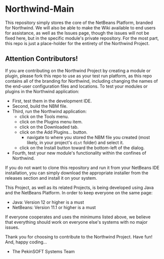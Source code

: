 # Northwind-Main
This repository simply stores the core of the NetBeans Platform, branded for Northwind. We will also be able to make the Wiki available to end users for assistance, as well as the Issues page, though the issues will not be fixed here, but in the specific module's private repository. For the most part, this repo is just a place-holder for the entirety of the Northwind Project.

## Attention Contributors!
If you are contributing on the Northwind Project by creating a module or plugin, please fork this repo to use as your test run platform, as this repo contains all of the branding for Northwind, including changing the names of the end-user configuration files and locations. To test your modules or plugins in the Northwind application:

- First, test them in the development IDE.
- Second, build the NBM file.
- Third, run the Northwind application:
   - click on the Tools menu.
   - click on the Plugins menu item.
   - click on the Downloaded tab.
   - click on the Add Plugins... button.
      - navigate to where you stored the NBM file you created (most likely, in your project's `dist` folder) and select it.
   - click on the Install button toward the bottom-left of the dialog.
- Fourth, test your new module's functionality within the confines of Northwind.

If you do not want to clone this repository and run it from your NetBeans IDE installation, you can simply download the appropriate installer from the releases section and install it on your system.

This Project, as well as its related Projects, is being developed using Java and the NetBeans Platform. In order to keep everyone on the same page:
- Java: Version 12 or higher is a must
- NetBeans: Version 11.1 or higher is a must

If everyone cooperates and uses the minimums listed above, we believe that everything should work on everyone else's systems with no major issues.

Thank you for choosing to contribute to the Northwind Project. Have fun! And, happy coding...

- The PekinSOFT Systems Team
